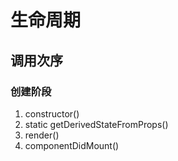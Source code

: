 # 生命周期

## 调用次序

### 创建阶段

1. constructor()
2. static getDerivedStateFromProps()
3. render()
4. componentDidMount()